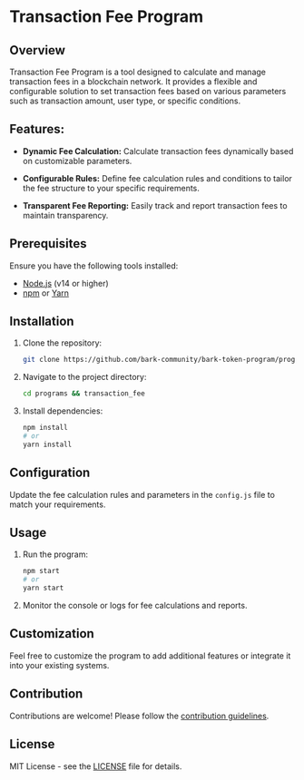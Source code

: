# Transaction Fee Program

## Overview

Transaction Fee Program is a tool designed to calculate and manage transaction fees in a blockchain network. It provides a flexible and configurable solution to set transaction fees based on various parameters such as transaction amount, user type, or specific conditions.

## Features:

- **Dynamic Fee Calculation:** Calculate transaction fees dynamically based on customizable parameters.

- **Configurable Rules:** Define fee calculation rules and conditions to tailor the fee structure to your specific requirements.

- **Transparent Fee Reporting:** Easily track and report transaction fees to maintain transparency.

## Prerequisites

Ensure you have the following tools installed:

- [Node.js](https://nodejs.org/) (v14 or higher)
- [npm](https://www.npmjs.com/) or [Yarn](https://yarnpkg.com/)

## Installation

1. Clone the repository:

   ```bash
   git clone https://github.com/bark-community/bark-token-program/programs/transaction-fee.git
   ```

2. Navigate to the project directory:

   ```bash
   cd programs && transaction_fee
   ```

3. Install dependencies:

   ```bash
   npm install
   # or
   yarn install
   ```

## Configuration

Update the fee calculation rules and parameters in the `config.js` file to match your requirements.

## Usage

1. Run the program:

   ```bash
   npm start
   # or
   yarn start
   ```

2. Monitor the console or logs for fee calculations and reports.

## Customization

Feel free to customize the program to add additional features or integrate it into your existing systems.

## Contribution

Contributions are welcome! Please follow the [contribution guidelines](CONTRIBUTING.md).

## License

MIT License - see the [LICENSE](LICENSE) file for details.

